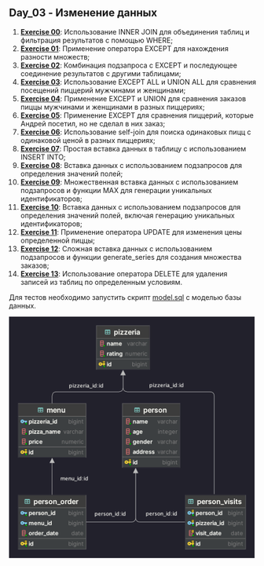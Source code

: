 ## Day_03 - Изменение данных

1. [**Exercise 00**](src/ex00/day03_ex00.sql): Использование INNER JOIN для объединения таблиц и фильтрация результатов с помощью WHERE;
2. [**Exercise 01**](src/ex01/day03_ex01.sql): Применение оператора EXCEPT для нахождения разности множеств;
3. [**Exercise 02**](src/ex02/day03_ex02.sql): Комбинация подзапроса с EXCEPT и последующее соединение результатов с другими таблицами;
4. [**Exercise 03**](src/ex03/day03_ex03.sql): Использование EXCEPT ALL и UNION ALL для сравнения посещений пиццерий мужчинами и женщинами;
5. [**Exercise 04**](src/ex04/day03_ex04.sql): Применение EXCEPT и UNION для сравнения заказов пиццы мужчинами и женщинами в разных пиццериях;
6. [**Exercise 05**](src/ex05/day03_ex05.sql): Применение EXCEPT для сравнения пиццерий, которые Андрей посетил, но не сделал в них заказ;
7. [**Exercise 06**](src/ex06/day03_ex06.sql): Использование self-join для поиска одинаковых пицц с одинаковой ценой в разных пиццериях;
8. [**Exercise 07**](src/ex07/day03_ex07.sql): Простая вставка данных в таблицу с использованием INSERT INTO;
9. [**Exercise 08**](src/ex08/day03_ex08.sql): Вставка данных с использованием подзапросов для определения значений полей;
10. [**Exercise 09**](src/ex09/day03_ex09.sql): Множественная вставка данных с использованием подзапросов и функции MAX для генерации уникальных идентификаторов;
11. [**Exercise 10**](src/ex10/day03_ex10.sql): Вставка данных с использованием подзапросов для определения значений полей, включая генерацию уникальных идентификаторов;
12. [**Exercise 11**](src/ex11/day03_ex11.sql): Применение оператора UPDATE для изменения цены определенной пиццы;
13. [**Exercise 12**](src/ex12/day03_ex12.sql): Сложная вставка данных с использованием подзапросов и функции generate_series для создания множества заказов;
14. [**Exercise 13**](src/ex13/day03_ex13.sql): Использование оператора DELETE для удаления записей из таблиц по определенным условиям.

Для тестов необходимо запустить скрипт [model.sql](src/model.sql) с моделью базы данных.

<img src="src/diagram.png" width="500">